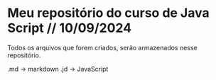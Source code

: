 # Meu repositório do curso de Java Script // 10/09/2024

Todos os arquivos que forem criados, serão armazenados nesse repositório.

.md -> markdown
.jd -> JavaScript
